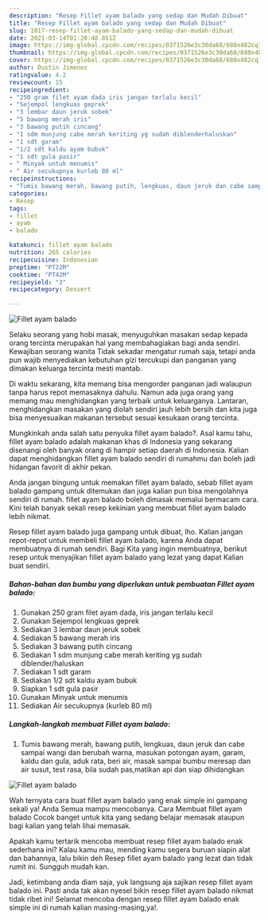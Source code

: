 ```yaml
---
description: "Resep Fillet ayam balado yang sedap dan Mudah Dibuat"
title: "Resep Fillet ayam balado yang sedap dan Mudah Dibuat"
slug: 1017-resep-fillet-ayam-balado-yang-sedap-dan-mudah-dibuat
date: 2021-03-14T01:20:48.851Z
image: https://img-global.cpcdn.com/recipes/0371526e3c30da68/680x482cq70/fillet-ayam-balado-foto-resep-utama.jpg
thumbnail: https://img-global.cpcdn.com/recipes/0371526e3c30da68/680x482cq70/fillet-ayam-balado-foto-resep-utama.jpg
cover: https://img-global.cpcdn.com/recipes/0371526e3c30da68/680x482cq70/fillet-ayam-balado-foto-resep-utama.jpg
author: Dustin Jimenez
ratingvalue: 4.2
reviewcount: 15
recipeingredient:
- "250 gram filet ayam dada iris jangan terlalu kecil"
- "Sejempol lengkuas geprek"
- "3 lembar daun jeruk sobek"
- "5 bawang merah iris"
- "3 bawang putih cincang"
- "1 sdm munjung cabe merah keriting yg sudah diblenderhaluskan"
- "1 sdt garam"
- "1/2 sdt kaldu ayam bubuk"
- "1 sdt gula pasir"
- " Minyak untuk menumis"
- " Air secukupnya kurleb 80 ml"
recipeinstructions:
- "Tumis bawang merah, bawang putih, lengkuas, daun jeruk dan cabe sampai wangi dan berubah warna, masukan potongan ayam, garam, kaldu dan gula, aduk rata, beri air, masak sampai bumbu meresap dan air susut, test rasa, bila sudah pas,matikan api dan siap dihidangkan"
categories:
- Resep
tags:
- fillet
- ayam
- balado

katakunci: fillet ayam balado 
nutrition: 265 calories
recipecuisine: Indonesian
preptime: "PT22M"
cooktime: "PT42M"
recipeyield: "3"
recipecategory: Dessert

---
```



![Fillet ayam balado](https://img-global.cpcdn.com/recipes/0371526e3c30da68/680x482cq70/fillet-ayam-balado-foto-resep-utama.jpg)

Selaku seorang yang hobi masak, menyuguhkan masakan sedap kepada orang tercinta merupakan hal yang membahagiakan bagi anda sendiri. Kewajiban seorang  wanita Tidak sekadar mengatur rumah saja, tetapi anda pun wajib menyediakan kebutuhan gizi tercukupi dan panganan yang dimakan keluarga tercinta mesti mantab.

Di waktu  sekarang, kita memang bisa mengorder panganan jadi walaupun tanpa harus repot memasaknya dahulu. Namun ada juga orang yang memang mau menghidangkan yang terbaik untuk keluarganya. Lantaran, menghidangkan masakan yang diolah sendiri jauh lebih bersih dan kita juga bisa menyesuaikan makanan tersebut sesuai kesukaan orang tercinta. 



Mungkinkah anda salah satu penyuka fillet ayam balado?. Asal kamu tahu, fillet ayam balado adalah makanan khas di Indonesia yang sekarang disenangi oleh banyak orang di hampir setiap daerah di Indonesia. Kalian dapat menghidangkan fillet ayam balado sendiri di rumahmu dan boleh jadi hidangan favorit di akhir pekan.

Anda jangan bingung untuk memakan fillet ayam balado, sebab fillet ayam balado gampang untuk ditemukan dan juga kalian pun bisa mengolahnya sendiri di rumah. fillet ayam balado boleh dimasak memalui bermacam cara. Kini telah banyak sekali resep kekinian yang membuat fillet ayam balado lebih nikmat.

Resep fillet ayam balado juga gampang untuk dibuat, lho. Kalian jangan repot-repot untuk membeli fillet ayam balado, karena Anda dapat membuatnya di rumah sendiri. Bagi Kita yang ingin membuatnya, berikut resep untuk menyajikan fillet ayam balado yang lezat yang dapat Kalian buat sendiri.

<!--inarticleads1-->

##### Bahan-bahan dan bumbu yang diperlukan untuk pembuatan Fillet ayam balado:

1. Gunakan 250 gram filet ayam dada, iris jangan terlalu kecil
1. Gunakan Sejempol lengkuas geprek
1. Sediakan 3 lembar daun jeruk sobek
1. Sediakan 5 bawang merah iris
1. Sediakan 3 bawang putih cincang
1. Sediakan 1 sdm munjung cabe merah keriting yg sudah diblender/haluskan
1. Sediakan 1 sdt garam
1. Sediakan 1/2 sdt kaldu ayam bubuk
1. Siapkan 1 sdt gula pasir
1. Gunakan  Minyak untuk menumis
1. Sediakan  Air secukupnya (kurleb 80 ml)




<!--inarticleads2-->

##### Langkah-langkah membuat Fillet ayam balado:

1. Tumis bawang merah, bawang putih, lengkuas, daun jeruk dan cabe sampai wangi dan berubah warna, masukan potongan ayam, garam, kaldu dan gula, aduk rata, beri air, masak sampai bumbu meresap dan air susut, test rasa, bila sudah pas,matikan api dan siap dihidangkan
<img src="https://img-global.cpcdn.com/steps/349436c4391558da/160x128cq70/fillet-ayam-balado-langkah-memasak-1-foto.jpg" alt="Fillet ayam balado">



Wah ternyata cara buat fillet ayam balado yang enak simple ini gampang sekali ya! Anda Semua mampu mencobanya. Cara Membuat fillet ayam balado Cocok banget untuk kita yang sedang belajar memasak ataupun bagi kalian yang telah lihai memasak.

Apakah kamu tertarik mencoba membuat resep fillet ayam balado enak sederhana ini? Kalau kamu mau, mending kamu segera buruan siapin alat dan bahannya, lalu bikin deh Resep fillet ayam balado yang lezat dan tidak rumit ini. Sungguh mudah kan. 

Jadi, ketimbang anda diam saja, yuk langsung aja sajikan resep fillet ayam balado ini. Pasti anda tak akan nyesel bikin resep fillet ayam balado nikmat tidak ribet ini! Selamat mencoba dengan resep fillet ayam balado enak simple ini di rumah kalian masing-masing,ya!.


